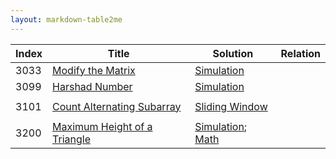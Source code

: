 ```yaml
---
layout: markdown-table2me
---
```






| Index | Title                                                        | Solution                                                     | Relation |
| ----- | ------------------------------------------------------------ | ------------------------------------------------------------ | -------- |
| 3033  | [Modify the Matrix](https://leetcode.cn/problems/modify-the-matrix/description/) | [Simulation](../code.html?file=LC3033_Modify_the_Matrix_S1_Simulation.py) |          |
| 3099  | [Harshad Number](https://leetcode.cn/problems/harshad-number/description/) | [Simulation](../code.html?file=LC3099_Harshad_Number_S1_Simulation.py) |          |
|       |                                                              |                                                              |          |
| 3101  | [Count Alternating Subarray](https://leetcode.cn/problems/count-alternating-subarrays/description/) | [Sliding Window](../code.html?file=LC3101_Count_Alternating_Subarrays_S1_Sliding_Window.py) |          |
|       |                                                              |                                                              |          |
| 3200  | [Maximum Height of a Triangle](https://leetcode.cn/problems/maximum-height-of-a-triangle/description/) | [Simulation](../code.html?file=LC3200_Maximum_Height_of_a_Triangle_S1_Simulation.py); [Math](../code.html?file=LC3200_Maximum_Height_of_a_Triangle_S2_Math.py) |          |

